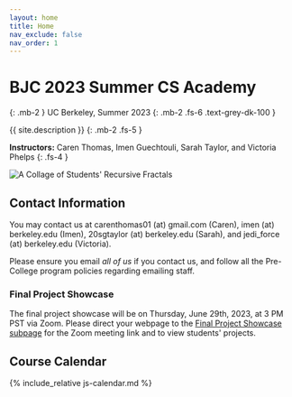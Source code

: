 ```yaml
---
layout: home
title: Home
nav_exclude: false
nav_order: 1
---
```


# **BJC 2023 Summer CS Academy**
{: .mb-2 }
UC Berkeley, Summer 2023
{: .mb-2 .fs-6 .text-grey-dk-100 }

{{ site.description }}
{: .mb-2 .fs-5 }

**Instructors:** Caren Thomas, Imen Guechtouli, Sarah Taylor, and Victoria Phelps
{: .fs-4 }

<img title="A Collage of Students' Recursive Fractals" src="images/recursion.png">

## Contact Information
You may contact us at carenthomas01 (at) gmail.com (Caren), imen (at) berkeley.edu (Imen), 20sgtaylor (at) berkeley.edu (Sarah), and jedi_force (at) berkeley.edu (Victoria).

Please ensure you email *all of us* if you contact us, and follow all the Pre-College program policies regarding emailing staff.

### Final Project Showcase
The final project showcase will be on Thursday, June 29th, 2023, at 3 PM PST via Zoom. Please direct your webpage to the <a href="https://cs10.org/bjc-su23-academy/final-projects/">Final Project Showcase subpage</a> for the Zoom meeting link and to view students' projects.

## Course Calendar

{% include_relative js-calendar.md %}
